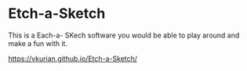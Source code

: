 # Etch-a-Sketch

This is a Each-a- SKech software you would be able to play around and make a fun with it.

https://vkurian.github.io/Etch-a-Sketch/


